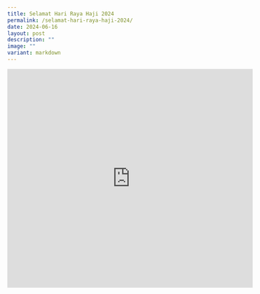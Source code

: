 ```yaml
---
title: Selamat Hari Raya Haji 2024
permalink: /selamat-hari-raya-haji-2024/
date: 2024-06-16
layout: post
description: ""
image: ""
variant: markdown
---
```

<iframe allow="autoplay; clipboard-write; encrypted-media; picture-in-picture; web-share" allowfullscreen="true" frameborder="0" scrolling="no" style="border:none;overflow:hidden" height="500" width="560" src="https://www.facebook.com/plugins/video.php?height=314&amp;href=https%3A%2F%2Fwww.facebook.com%2Falpshealthcaresupplychain%2Fvideos%2F1277769483181950%2F&amp;show_text=true&amp;width=560&amp;t=0"></iframe>